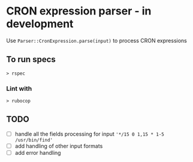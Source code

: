 # CRON expression parser - in development

Use `Parser::CronExpression.parse(input)` to process CRON expressions

## To run specs

`> rspec`

### Lint with

`> rubocop`

## TODO

- [ ] handle all the fields processing for input `'*/15 0 1,15 * 1-5 /usr/bin/find'`
- [ ] add handling of other input formats
- [ ] add error handling
